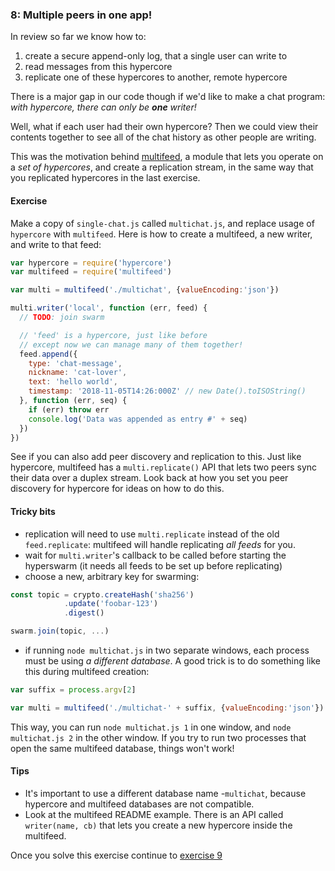 ### 8: Multiple peers in one app!

In review so far we know how to:

1. create a secure append-only log, that a single user can write to
2. read messages from this hypercore
3. replicate one of these hypercores to another, remote hypercore

There is a major gap in our code though if we'd like to make a chat program: *with hypercore, there can only be **one** writer!*

Well, what if each user had their own hypercore? Then we could view their contents together to see all of the chat history as other people are writing.

This was the motivation behind [multifeed](https://github.com/kappa-db/multifeed), a module that lets you operate on a *set of hypercores*, and create a replication stream, in the same way that you replicated hypercores in the last exercise.

#### Exercise

Make a copy of `single-chat.js` called `multichat.js`, and replace usage of `hypercore` with `multifeed`. Here is how to create a multifeed, a new writer, and write to that feed:

```js
var hypercore = require('hypercore')
var multifeed = require('multifeed')

var multi = multifeed('./multichat', {valueEncoding:'json'})

multi.writer('local', function (err, feed) {
  // TODO: join swarm

  // 'feed' is a hypercore, just like before
  // except now we can manage many of them together!
  feed.append({ 
    type: 'chat-message',
    nickname: 'cat-lover',
    text: 'hello world', 
    timestamp: '2018-11-05T14:26:000Z' // new Date().toISOString()
  }, function (err, seq) {
    if (err) throw err
    console.log('Data was appended as entry #' + seq)
  })
})
```

See if you can also add peer discovery and replication to this. Just like
hypercore, multifeed has a `multi.replicate()` API that lets two peers sync
their data over a duplex stream. Look back at how you set you peer discovery
for hypercore for ideas on how to do this.

#### Tricky bits

- replication will need to use `multi.replicate` instead of the old `feed.replicate`: multifeed will handle replicating *all feeds* for you.
- wait for `multi.writer`'s callback to be called before starting the hyperswarm (it needs all feeds to be set up before replicating)
- choose a new, arbitrary key for swarming:

```js
const topic = crypto.createHash('sha256')
		    .update('foobar-123')
		    .digest()

swarm.join(topic, ...)
```

- if running `node multichat.js` in two separate windows, each process must be using *a different database*. A good trick is to do something like this during multifeed creation:

```js
var suffix = process.argv[2]

var multi = multifeed('./multichat-' + suffix, {valueEncoding:'json'})
```

This way, you can run `node multichat.js 1` in one window, and `node multichat.js 2` in the other window. If you try to run two processes that open the same multifeed database, things won't work!

#### Tips

- It's important to use a different database name -`multichat`, because hypercore and multifeed databases are not compatible.
- Look at the multifeed README example. There is an API called `writer(name, cb)` that lets you create a new hypercore inside the multifeed.

Once you solve this exercise continue to [exercise 9](09.md)
